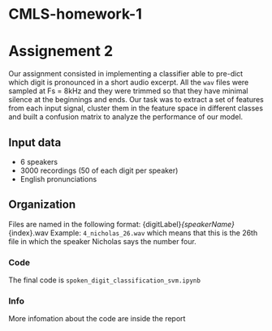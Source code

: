 # CMLS-homework-1
# Assignement 2

Our assignment consisted in implementing a classifier able to pre-dict which digit is pronounced in a short audio excerpt. All the `wav` files were sampled at Fs = 8kHz and they were trimmed so that they have minimal silence at the beginnings and ends. Our task was to extract a set of features from each input signal, cluster them in the feature space in different classes and built a confusion matrix to analyze the performance of our model.


## Input data
- 6 speakers
- 3000 recordings (50 of each digit per speaker)
- English pronunciations

## Organization
Files are named in the following format: {digitLabel}_{speakerName}_{index}.wav 
Example: `4_nicholas_26.wav` which means that this is the 26th file in which the speaker Nicholas says the number four.

### Code
The final code is `spoken_digit_classification_svm.ipynb`

### Info
More infomation about the code are inside the report 


